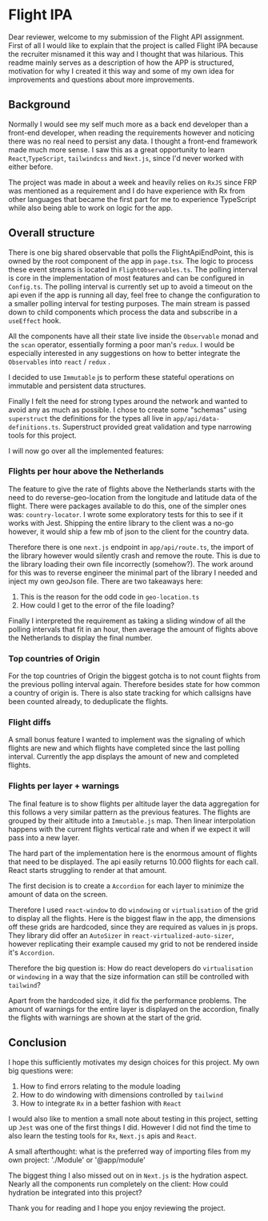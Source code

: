 # Flight IPA #
Dear reviewer, welcome to my submission of the Flight API assignment. First of all I would like to explain that the project is called Flight IPA because the recruiter misnamed it this way and I thought that was hilarious. This readme mainly serves as a description of how the APP is structured, motivation for why I created it this way and some of my own idea for improvements and questions about more improvements.

## Background ##
Normally I would see my self much more as a back end developer than a front-end developer, when reading the requirements however and noticing there was no real need to persist any data. I thought a front-end framework made much more sense. I saw this as a great opportunity to learn `React`,`TypeScript`, `tailwindcss` and `Next.js`, since I'd never worked with either before.

The project was made in about a week and heavily relies on `RxJS` since FRP was mentioned as a requirement and I do have experience with Rx from other languages that became the first part for me to experience TypeScript while also being able to work on logic for the app.

## Overall structure ##
There is one big shared observable that polls the FlightApiEndPoint, this is owned by the root component of the app in `page.tsx`. The logic to process these event streams is located in `FlightObservables.ts`. The polling interval is core in the implementation of most features and can be configured in `Config.ts`. The polling interval is currently set up to avoid a timeout on the api even if the app is running all day, feel free to change the configuration to a smaller polling interval for testing purposes.
The main stream is passed down to child components which process the data and subscribe in a `useEffect` hook.

All the components have all their state live inside the `Observable` monad and the `scan` operator, essentially forming a poor man's `redux`. I would be especially interested in any suggestions on how to better integrate the `Observables` into `react` / `redux` .

I decided to use `Immutable` js to perform these stateful operations on immutable and persistent data structures.

Finally I felt the need for strong types around the network and wanted to avoid any as much as possible. I chose to create some "schemas" using `superstruct` the definitions for the types all live in `app/api/data-definitions.ts`. Superstruct provided great validation and type narrowing tools for this project.

I will now go over all the implemented features:

### Flights per hour above the Netherlands ###
The feature to give the rate of flights above the Netherlands starts with the need to do reverse-geo-location from the longitude and latitude data of the flight. There were packages available to do this, one of the simpler ones was: `country-locator`. I wrote some exploratory tests for this to see if it works with Jest. Shipping the entire library to the client was a no-go however, it would ship a few mb of json to the client for the country data.

Therefore there is one `next.js` endpoint in `app/api/route.ts`, the import of the library however would silently crash and remove the route. This is due to the library loading their own file incorrectly (somehow?). The work around for this was to reverse engineer the minimal part of the library I needed and inject my own geoJson file.
There are two takeaways here:

1. This is the reason for the odd code in `geo-location.ts`
2. How could I get to the error of the file loading?

Finally I interpreted the requirement as taking a sliding window of all the polling intervals that fit in an hour, then average the amount of flights above the Netherlands to display the final number.

### Top countries of Origin ###
For the top countries of Origin the biggest gotcha is to not count flights from the previous polling interval again. Therefore besides state for how common a country of origin is. There is also state tracking for which callsigns have been counted already, to deduplicate the flights.


### Flight diffs ###
A small bonus feature I wanted to implement was the signaling of which flights are new and which flights have completed since the last polling interval. Currently the app displays the amount of new and completed flights.

### Flights per layer + warnings ###
The final feature is to show flights per altitude layer the data aggregation for this follows a very similar pattern as the previous features. The flights are grouped by their altitude into a `Immutable.js` map. Then linear interpolation happens with the current flights vertical rate and when if we expect it will pass into a new layer.

The hard part of the implementation here is the enormous amount of flights that need to be displayed. The api easily returns 10.000 flights for each call. React starts struggling to render at that amount.

The first decision is to create a `Accordion` for each layer to minimize the amount of data on the screen.

Therefore I used `react-window` to do `windowing` or `virtualisation` of the grid to display all the flights. Here is the biggest flaw in the app, the dimensions off these grids are hardcoded, since they are required as values in js props.
They library did offer an `AutoSizer` in `react-virtualized-auto-sizer`, however replicating their example caused my grid to not be rendered inside it's `Accordion`.

Therefore the big question is: How do react developers do `virtualisation` or `windowing` in a way that the size information can still be controlled with `tailwind`?

Apart from the hardcoded size, it did fix the performance problems. The amount of warnings for the entire layer is displayed on the accordion, finally the flights with warnings are shown at the start of the grid.

## Conclusion ##
I hope this sufficiently motivates my design choices for this project. My own big questions were:
1. How to find errors relating to the module loading
2. How to do windowing with dimensions controlled by `tailwind`
3. How to integrate `Rx` in a better fashion with `React`

I would also like to mention a small note about testing in this project, setting up `Jest` was one of the first things I did. However I did not find the time to also learn the testing tools for `Rx`, `Next.js` apis and `React`.

A small afterthought: what is the preferred way of importing files from my own project: './Module' or '@app/module'

The biggest thing I also missed out on in `Next.js` is the hydration aspect. Nearly all the components run completely on the client: How could hydration be integrated into this project? 

Thank you for reading and I hope you enjoy reviewing the project.